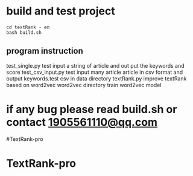 # build and test project

```
cd textRank - en
bash build.sh
```

## program instruction
test_single.py    test input a string of article and out put the keywords and score
test_csv_input.py    test input many article article in csv format and output keywords.test csv in data directory
textRank.py    improve textRank based on word2vec
word2vec directory    train word2vec model

# if any bug please read build.sh or contact 1905561110@qq.com


#TextRank-pro
# TextRank-pro
